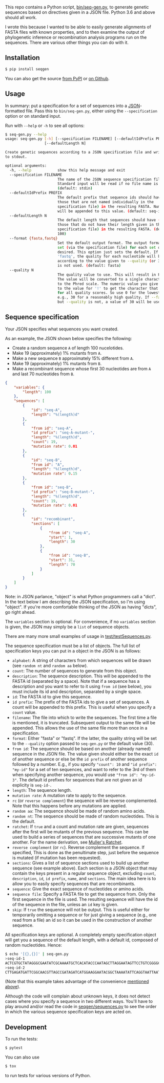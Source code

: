 This repo contains a Python script, [bin/seq-gen.py](bin/seq-gen.py), to
generate genetic sequences based on directives given in a JSON file.
Python 3.6 and above should all work.

I wrote this because I wanted to be able to easily generate alignments of
FASTA files with known properties, and to then examine the output of
phylogenetic inference or recombination analysis programs run on the
sequences. There are various other things you can do with it.

## Installation

```sh
$ pip install seqgen
```

You can also get the source
[from PyPI](https://pypi.org/project/seqgen/) or
[on Github](https://github.com/acorg/seqgen).

## Usage

In summary: put a specification for a set of sequences into a
[JSON](http://json.org/)-formatted file. Pass this to `bin/seq-gen.py`,
either using the `--specification` option or on standard input.

Run with `--help` or `-h` to see all options:

```sh
$ seq-gen.py --help
usage: seq-gen.py [-h] [--specification FILENAME] [--defaultIdPrefix PREFIX]
                  [--defaultLength N]

Create genetic sequences according to a JSON specification file and write them
to stdout.

optional arguments:
  -h, --help            show this help message and exit
  --specification FILENAME
                        The name of the JSON sequence specification file.
                        Standard input will be read if no file name is given.
                        (default: stdin)
  --defaultIdPrefix PREFIX
                        The default prefix that sequence ids should have (for
                        those that are not named individually in the
                        specification file) in the resulting FASTA. Numbers
                        will be appended to this value. (default: seq-id-)
  --defaultLength N
                        The default length that sequences should have (for
                        those that do not have their length given in the
                        specification file) in the resulting FASTA. (default:
                        100)
  --format {fasta,fastq}
                        Set the default output format. The output format can be
                        set (via the specification file) for each set of reads, if
                        desired. This option just sets the default. If the format is
                        'fastq', the quality for each nucleotide will be a constant,
                        according to the value given to --quality (or 30 if --quality
                        is not used. (default: fasta)
  --quality N
                        The quality value to use. This will result in FASTQ output.
                        The value will be converted to a single character, according
                        to the Phred scale. The numeric value you give will be added
                        to the value for '!' to get the character that will be used
                        for all quality scores. So use 0 for the lowest quality or,
                        e.g., 30 for a reasonably high quality. If --fastq is used
                        but --quality is not, a value of 30 will be used. (default: None)
```

## Sequence specification

Your JSON specifies what sequences you want created.

As an example, the JSON shown below specifies the following:

* Create a random sequence `A` of length 100 nucelotides.
* Make 19 (approximately) 1% mutants from `A`.
* Make a new sequence `B` approximately 15% different from `A`.
* Make 19 (approximately) 1% mutants from `B`.
* Make a recombinant sequence whose first 30 nucleotides are from `A`
  and last 70 nucleotides from `B`.

```json
{
    "variables": {
        "length": 100
    },
    "sequences": [
        {
            "id": "seq-A",
            "length": "%(length)d"
        },
        {
            "from id": "seq-A",
            "id prefix": "seq-A-mutant-",
            "length": "%(length)d",
            "count": 19,
            "mutation rate": 0.01
        },
        {
            "id": "seq-B",
            "from id": "A",
            "length": "%(length)d",
            "mutation rate": 0.15
        },
        {
            "from id": "seq-B",
            "id prefix": "seq-B-mutant-",
            "length": "%(length)d",
            "count": 19,
            "mutation rate": 0.01
        },
        {
            "id": "recombinant",
            "sections": [
                {
                    "from id": "seq-A",
                    "start": 1,
                    "length": 30
                },
                {
                    "from id": "seq-B",
                    "start": 31,
                    "length": 70
                }
            ]
        }
    ]
}
```

Note: in JSON parlance, "object" is what Python programmers call a
"dict". In the text below I am describing the JSON specification, so I'm
using "object". If you're more comfortable thinking of the JSON as having
"dicts", go right ahead.

<a id="convenience"></a>
The `variables` section is optional. For convenience, if no `variables`
section is given, the JSON may simply be a `list` of sequence objects.

There are many more small examples of usage in
[test/testSequences.py](test/testSequences.py).

The sequence specification must be a list of objects.  The full list of
specification keys you can put in a object in the JSON is as follows:

* `alphabet`: A string of characters from which sequences will be drawn
  (see `random nt` and `random aa` below).
* `count`: The number of sequences to generate from this object.
* `description`: The sequence description. This will be appended to the
  FASTA id (separated by a space). Note that if a sequence has a
  description and you want to refer to it using `from id` (see below), you
  must include its id and description, separated by a single space.
* `id`: The FASTA id to give this sequence.
* `id prefix`: The prefix of the FASTA ids to give a set of sequences. A
  count will be appended to this prefix. This is useful when you specify a
  `count` value.
* `filename`: The file into which to write the sequences. The first time
  a file is mentioned, it is truncated. Subsequent output to the same
  file will be appended. This allows the use of the same file more than
  once in a specification.
* `format`: Either "fasta" or "fastq". If the latter, the quality string
  will be set to the `--quality` option passed to `seq-gen.py` or the
  default value (30).
* `from id`: The sequence should be based on another (already named)
  sequence in the JSON file. The value given should either be the exact
  `id` of another sequence or else be the `id prefix` of another sequence
  followed by a number. E.g., if you specify `"count": 10` and `"id
  prefix": "my-id"` for a set of ten sequences, and want to refer to the
  3rd of them when specifying another sequence, you would use `"from id":
  "my-id-3"`. The default id prefixes for sequences that are not given an
  id explicity is `seq-id-`.
* `length`: The sequence length.
* `mutation rate`: A mutation rate to apply to the sequence.
* `rc` (or `reverse complement`) the sequence will be reverse complemented.
  Note that this happens before any mutations are applied.
* `random aa`: The sequence should be made of random amino acids.
* `random nt`: The sequence should be made of random nucleotides. This is
  the default.
* `ratchet`: If `true` and a count and mutation rate are given, sequences
  after the first will be mutants of the previous sequence. This can be
  used to build a series of sequences that are successive mutants of one
  another. For the name derivation, see
  [Muller's Ratchet](https://en.wikipedia.org/wiki/Muller's_ratchet).
* `reverse complement` (or `rc`). Reverse complement the sequence. If
  specified, This is done as the penultimate step, just before the sequence
  is mutated (if mutation has been requested).
* `sections`: Gives a list of sequence sections used to build up another
  sequence (see example above). Each section is a JSON object that may
  contain the keys present in a regular sequence object, excluding `count`,
  `description`, `id`, `id prefix`, `name`, and `sections`. The main idea
  here is to allow you to easily specify sequences that are recombinants.
* `sequence`: Give the exact sequence of nucleotides or amino acids.
* `sequence file`: Specify a FASTA file to get the sequence from. 
  Only the first sequence in the file is used. The resulting sequence will
  have the id of the sequence in the file, unless an `id` key is given.
* `skip`: If `true` the sequence will not be output. This is useful either
  for temporarily omitting a sequence or for just giving a sequence (e.g.,
  one read from a file) an id so it can be used in the construction of
  another sequence.

All specification keys are optional. A completely empty specification
object will get you a sequence of the default length, with a default id,
composed of random nucleotides. Hence:

```sh
$ echo '[{},{}]' | seq-gen.py
>seq-id-1
ACTCGTGCTATAGGGCGAATATCGCAAAATGCTCACATACCCAATAGCTTAGGAATAGTTCCTGTCGGGGCGCTCGTTGATTTAAGTCAATGAGCATCCT
>seq-id-2
CTTGAGATGATTCGGCAACGTTAGCCGATAGATCATGGAAGGAATACGGCTAAAATATTCAGGTAATTAATGGATACGTCCTAGATAAGTAGAATCGAAT
```

(Note that this example takes advantage of the convenience <a
href="#convenience">mentioned above</a>).

Although the code will complain about unknown keys, it does not detect
cases where you specify a sequence in two different ways. You'll have to
play around and/or read the code in
[seqgen/sequences.py](seqgen/sequences.py) to see the order in which the
various sequence specification keys are acted on.

## Development

To run the tests:

```sh
$ pytest
```

You can also use

```sh
$ tox
```

to run tests for various versions of Python.
